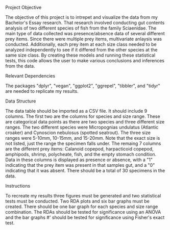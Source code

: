 Project Objective
 
The objective of this project is to intrepet and visualize the data from my
Bachelor's Essay research. That research involved conducting gut contents analysis
of two different species of fish from the family Sciaenidae. The main type of data
collected was presence/absence data of several different prey items. Since
there were multiple prey items, multivariate anlaysis
was conducted. Additionally, each prey item at each size class needed to be
analyzed independently to see if it differed from the other species at the
same size class. By creating these models and running these statistical tests,
this code allows the user to make various conclusions and inferences from the data.

Relevant Dependencies

The packages "dplyr", "vegan", "ggplot2", "ggrepel", "tibbler", and "tidyr" 
are needed to replicate my results.

Data Structure

The data table should be imported as a CSV file. It should include 9 columns.
The first two are the columns for species and size range. These are 
categorical data points as there are two species and three different size
ranges. The two different species were Micropognias undulatus (Atlantic croaker) and Cynoscion 
nebulosus (spotted seatrout). The three size ranges were 5-10mm, 10-15mm, and 15-20mm. Note that
the exact size is not listed, just the range the specimen falls under. The 
remaing 7 columns are the different prey items: Calanoid copepod, 
harpacticoid copepod, amphipods, shrimp, polycheate, fish, and the empty 
stomach condition. Data in these columns is displayed as presence or absence,
with a "1" indicating that the prey item was present in that samples gut, and
a "0" indicating that it was absent. There should be a total of 30 specimens 
in the data. 

Instructions

To recreate my results three figures must be generated and two statistical
tests must be conducted. Two RDA plots and six bar graphs must be created. 
There should be one bar graph for each species and size range combination.
The RDAs should be tested for significance using an ANOVA and the bar graphs
#' should be tested for significance using Fisher's exact test.
